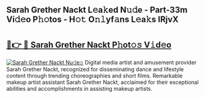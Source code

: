 ## Sarah Grether Nackt L𝚎a𝚔ed N𝚞𝚍e - Part-33m Vi𝚍𝚎o P𝚑𝚘tos - H𝚘𝚝 O𝚗𝚕yf𝚊ns L𝚎a𝚔s IRjvX

# <h2><a href="http://kf2spc4.oniu.top/?m=Sarah+Grether+Nackt">🔗👉 🔴 Sarah Grether Nackt P𝚑ot𝚘𝚜 V𝚒d𝚎o</a></h2>

[![Sarah Grether Nackt Nu𝚍e𝚜](https://i.imgur.com/0qMVB7G.gif)](http://kf2spc4.oniu.top/?m=Sarah+Grether+Nackt)
Digital media artist and amusement provider Sarah Grether Nackt, recognized for disseminating dance and lifestyle content through trending choreographies and short films. Remarkable makeup artist assistant Sarah Grether Nackt, acclaimed for their exceptional abilities and accomplishments in assisting makeup artists.  
